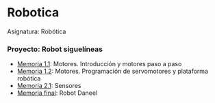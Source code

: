 # Robotica
Asignatura: Robótica

### Proyecto: Robot siguelíneas
- [Memoria 1.1](https://github.com/martinfdezdg/Robotica/blob/main/Laboratorio/Memoria_1.1.pdf): Motores. Introducción y motores paso a paso
- [Memoria 1.2](https://github.com/martinfdezdg/Robotica/blob/main/Laboratorio/Memoria_1.2.pdf): Motores. Programación de servomotores y plataforma robótica
- [Memoria 2.1](https://github.com/martinfdezdg/Robotica/blob/main/Laboratorio/Memoria_2.1.pdf): Sensores
- [Memoria final](https://github.com/martinfdezdg/Robotica/blob/main/Laboratorio/Memoria_final.pdf): Robot Daneel
